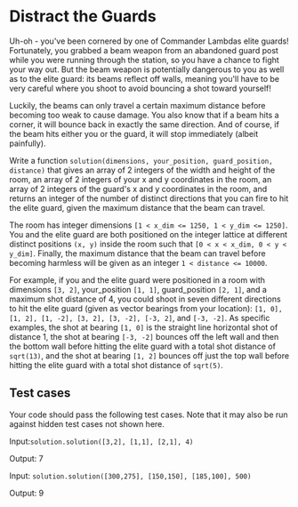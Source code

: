 # Distract the Guards

Uh-oh - you've been cornered by one of Commander Lambdas elite guards! Fortunately, you grabbed a beam weapon from an abandoned guard post while you were running through the station, so you have a chance to fight your way out. But the beam weapon is potentially dangerous to you as well as to the elite guard: its beams reflect off walls, meaning you'll have to be very careful where you shoot to avoid bouncing a shot toward yourself!

Luckily, the beams can only travel a certain maximum distance before becoming too weak to cause damage. You also know that if a beam hits a corner, it will bounce back in exactly the same direction. And of course, if the beam hits either you or the guard, it will stop immediately (albeit painfully).

Write a function `solution(dimensions, your_position, guard_position, distance)` that gives an array of 2 integers of the width and height of the room, an array of 2 integers of your x and y coordinates in the room, an array of 2 integers of the guard's x and y coordinates in the room, and returns an integer of the number of distinct directions that you can fire to hit the elite guard, given the maximum distance that the beam can travel.

The room has integer dimensions `[1 < x_dim <= 1250, 1 < y_dim <= 1250]`. You and the elite guard are both positioned on the integer lattice at different distinct positions `(x, y)` inside the room such that `[0 < x < x_dim, 0 < y < y_dim]`. Finally, the maximum distance that the beam can travel before becoming harmless will be given as an integer `1 < distance <= 10000`.

For example, if you and the elite guard were positioned in a room with dimensions `[3, 2]`, your_position `[1, 1]`, guard_position `[2, 1]`, and a maximum shot distance of 4, you could shoot in seven different directions to hit the elite guard (given as vector bearings from your location): `[1, 0], [1, 2], [1, -2], [3, 2], [3, -2], [-3, 2]`, and `[-3, -2]`. As specific examples, the shot at bearing `[1, 0]` is the straight line horizontal shot of distance 1, the shot at bearing `[-3, -2]` bounces off the left wall and then the bottom wall before hitting the elite guard with a total shot distance of `sqrt(13)`, and the shot at bearing `[1, 2]` bounces off just the top wall before hitting the elite guard with a total shot distance of `sqrt(5)`.

## Test cases

Your code should pass the following test cases.
Note that it may also be run against hidden test cases not shown here.

Input:`solution.solution([3,2], [1,1], [2,1], 4)`

Output: 7

Input:
`solution.solution([300,275], [150,150], [185,100], 500)`

Output: 9
